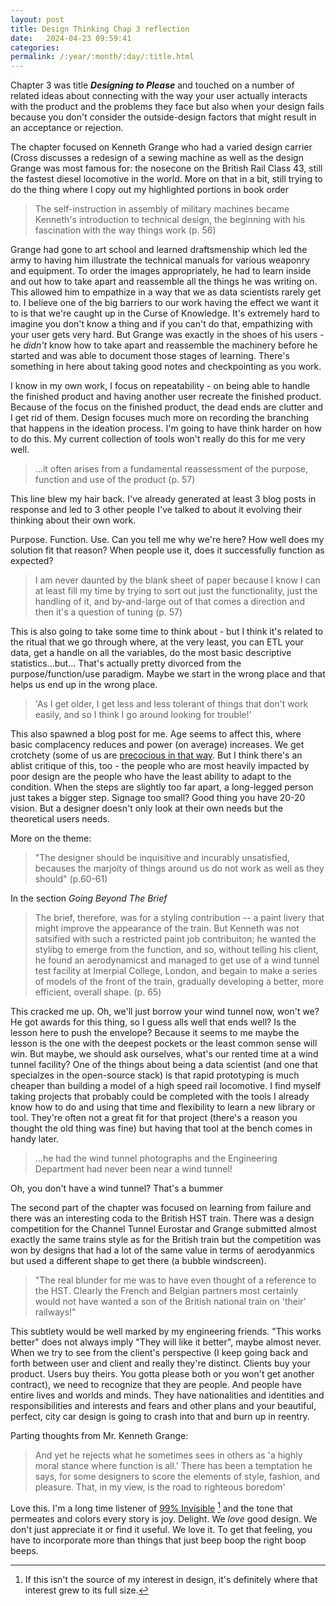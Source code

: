```yaml
---
layout: post
title: Design Thinking Chap 3 reflection
date:   2024-04-23 09:59:41
categories: 
permalink: /:year/:month/:day/:title.html
---
```


Chapter 3 was title <b><i>Designing to Please</i></b> and touched on a number of related ideas about connecting with the way your user actually interacts with the product and the problems they face but also when your design fails because you don't consider the outside-design factors that might result in an acceptance or rejection.  

The chapter focused on Kenneth Grange who had a varied design carrier (Cross discusses a redesign of a sewing machine as well as the design Grange was most famous for: the nosecone on the British Rail Class 43, still the fastest diesel locomotive in the world. More on that in a bit, still trying to do the thing where I copy out my highlighted portions in book order

>The self-instruction in assembly of military machines became Kenneth's introduction to technical design, the beginning with his fascination with the way things work (p. 56)

Grange had gone to art school and learned draftsmenship which led the army to having him illustrate the technical manuals for various weaponry and equipment.  To order the images appropriately, he had to learn inside and out how to take apart and reassemble all the things he was writing on.  This allowed him to empathize in a way that we as data scientists rarely get to.  I believe one of the big barriers to our work having the effect we want it to is that we're caught up in the Curse of Knowledge.  It's extremely hard to imagine you don't know a thing and if you can't do that, empathizing with your user gets very hard.  But Grange was exactly in the shoes of his users - he _didn't_ know how to take apart and reassemble the machinery before he started and was able to document those stages of learning.  There's something in here about taking good notes and checkpointing as you work.

I know in my own work, I focus on repeatability - on being able to handle the finished product and having another user recreate the finished product.  Because of the focus on the finished product, the dead ends are clutter and I get rid of them.  Design focuses much more on recording the branching that happens in the ideation process.  I'm going to have think harder on how to do this. My current collection of tools won't really do this for me very well.

>...it often arises from a fundamental reassessment of the purpose, function and use of the product (p. 57)

This line blew my hair back.  I've already generated at least 3 blog posts in response and led to 3 other people I've talked to about it evolving their thinking about their own work.  

Purpose.  Function. Use.  Can you tell me why we're here?  How well does my solution fit that reason?  When people use it, does it successfully function as expected?

>I am never daunted by the blank sheet of paper because I know I can at least fill my time by trying to sort out just the functionality, just the handling of it, and by-and-large out of that comes a direction and then it's a question of tuning (p. 57)

This is also going to take some time to think about - but I think it's related to the ritual that we go through where, at the very least, you can ETL your data, get a handle on all the variables, do the most basic descriptive statistics...but...  That's actually pretty divorced from the purpose/function/use paradigm.  Maybe we start in the wrong place and that helps us end up in the wrong place.

>'As I get older, I get less and less tolerant of things that don't work easily, and so I think I go around looking for trouble!'

This also spawned a blog post for me.  Age seems to affect this, where basic complacency reduces and power (on average) increases.  We get crotchety (some of us are [precocious in that way](2024/03/12/The-Importance-of-Complaints.html).  But I think there's an ablist critique of this, too - the people who are most heavily impacted by poor design are the people who have the least ability to adapt to the condition.  When the steps are slightly too far apart, a long-legged person just takes a bigger step.  Signage too small?  Good thing you have 20-20 vision.  But a designer doesn't only look at their own needs but the theoretical users needs.

More on the theme:

>"The designer should be inquisitive and incurably unsatisfied, becauses the marjoity of things around us do not work as well as they should" (p.60-61)

In the section _Going Beyond The Brief_

>The brief, therefore, was for a styling contribution -- a paint livery that might improve the appearance of the train.  But Kenneth was not satsified with such a restricted paint job contribuiton; he wanted the stylibg to emerge from the function, and so, without telling his client, he found an aerodynamicst and managed to get use of a wind tunnel test facility at Imerpial College, London, and begain to make a series of models of the front of the train, gradually developing a better, more efficient, overall shape. (p. 65)


This cracked me up. Oh, we'll just borrow your wind tunnel now, won't we? He got awards for this thing, so I guess alls well that ends well?  Is the lesson here to push the envelope?  Because it seems to me maybe the lesson is the one with the deepest pockets or the least common sense will win.  But maybe, we should ask ourselves, what's our rented time at a wind tunnel facility?  One of the things about being a data scientist (and one that specialzes in the open-source stack) is that rapid prototyping is much cheaper than building a model of a high speed rail locomotive.  I find myself taking projects that probably could be completed with the tools I already know how to do and using that time and flexibility to learn a new library or tool.  They're often not a great fit for that project (there's a reason you thought the old thing was fine) but having that tool at the bench comes in handy later.

>...he had the wind tunnel photographs and the Engineering Department had never been near a wind tunnel!

Oh, you don't have a wind tunnel?  That's a bummer

The second part of the chapter was focused on learning from failure and there was an interesting coda to the British HST train.  There was a design competition for the Channel Tunnel Eurostar and Grange submitted almost exactly the same trains style as for the British train but the competition was won by designs that had a lot of the same value in terms of aerodyanmics but used a different shape to get there (a bubble windscreen).

>"The real blunder for me was to have even thought of a reference to the HST. Clearly the French and Belgian partners most certainly would not have wanted a son of the British national train on 'their' railways!"

This subtlety would be well marked by my engineering friends.  "This works better" does not always imply "They will like it better", maybe almost never.  When we try to see from the client's perspective (I keep going back and forth between user and client and really they're distinct.  Clients buy your product.  Users buy theirs.  You gotta please both or you won't get another contract), we need to recognize that they are people.  And people have entire lives and worlds and minds.  They have nationalities and identities and responsibilities and interests and fears and other plans and your beautiful, perfect, city car design is going to crash into that and burn up in reentry.

Parting thoughts from Mr. Kenneth Grange:

>And yet he rejects what he sometimes sees in others as 'a highly moral stance where function is all.'  There has been a temptation he says, for some designers to score the elements of style, fashion, and pleasure.  That, in my view, is the road to righteous boredom'

Love this.  I'm a long time listener of [99% Invisible](https://99percentinvisible.org/) [^1] and the tone that permeates and colors every story is joy.  Delight.  We _love_ good design.  We don't just appreciate it or find it useful.  We love it.  To get that feeling, you have to incorporate more than things that just beep boop the right boop beeps.

[^1]: If this isn't the source of my interest in design, it's definitely where that interest grew to its full size.





